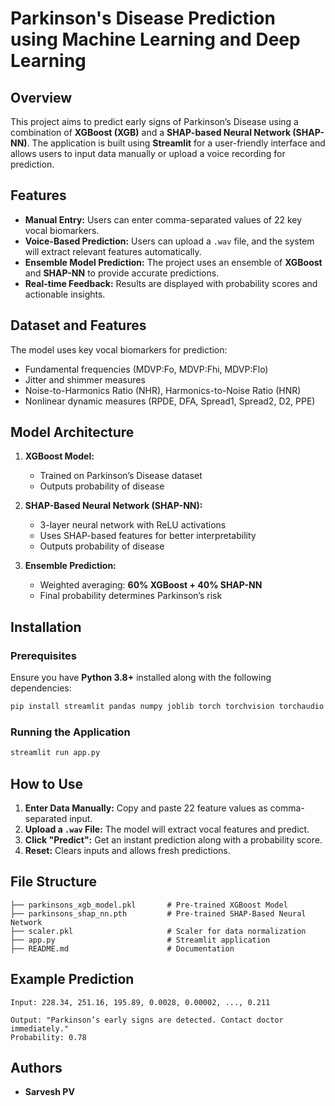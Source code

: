 # Parkinson's Disease Prediction using Machine Learning and Deep Learning

## Overview
This project aims to predict early signs of Parkinson’s Disease using a combination of **XGBoost (XGB)** and a **SHAP-based Neural Network (SHAP-NN)**. The application is built using **Streamlit** for a user-friendly interface and allows users to input data manually or upload a voice recording for prediction.

## Features
- **Manual Entry:** Users can enter comma-separated values of 22 key vocal biomarkers.
- **Voice-Based Prediction:** Users can upload a `.wav` file, and the system will extract relevant features automatically.
- **Ensemble Model Prediction:** The project uses an ensemble of **XGBoost** and **SHAP-NN** to provide accurate predictions.
- **Real-time Feedback:** Results are displayed with probability scores and actionable insights.

## Dataset and Features
The model uses key vocal biomarkers for prediction:
- Fundamental frequencies (MDVP:Fo, MDVP:Fhi, MDVP:Flo)
- Jitter and shimmer measures
- Noise-to-Harmonics Ratio (NHR), Harmonics-to-Noise Ratio (HNR)
- Nonlinear dynamic measures (RPDE, DFA, Spread1, Spread2, D2, PPE)

## Model Architecture
1. **XGBoost Model:** 
   - Trained on Parkinson’s Disease dataset
   - Outputs probability of disease

2. **SHAP-Based Neural Network (SHAP-NN):**
   - 3-layer neural network with ReLU activations
   - Uses SHAP-based features for better interpretability
   - Outputs probability of disease

3. **Ensemble Prediction:**
   - Weighted averaging: **60% XGBoost + 40% SHAP-NN**
   - Final probability determines Parkinson’s risk

## Installation
### Prerequisites
Ensure you have **Python 3.8+** installed along with the following dependencies:

```bash
pip install streamlit pandas numpy joblib torch torchvision torchaudio librosa scikit-learn scipy xgboost
```

### Running the Application
```bash
streamlit run app.py
```

## How to Use
1. **Enter Data Manually:** Copy and paste 22 feature values as comma-separated input.
2. **Upload a `.wav` File:** The model will extract vocal features and predict.
3. **Click "Predict":** Get an instant prediction along with a probability score.
4. **Reset:** Clears inputs and allows fresh predictions.

## File Structure
```
├── parkinsons_xgb_model.pkl       # Pre-trained XGBoost Model
├── parkinsons_shap_nn.pth         # Pre-trained SHAP-Based Neural Network
├── scaler.pkl                     # Scaler for data normalization
├── app.py                         # Streamlit application
├── README.md                      # Documentation
```

## Example Prediction
```
Input: 228.34, 251.16, 195.89, 0.0028, 0.00002, ..., 0.211

Output: "Parkinson’s early signs are detected. Contact doctor immediately."
Probability: 0.78
```

## Authors
- **Sarvesh PV**
